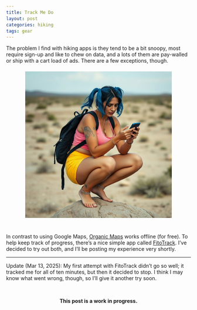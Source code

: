 ```yaml
---
title: Track Me Do
layout: post
categories: hiking 
tags: gear
---
```


The problem I find with hiking apps is they tend to be a bit snoopy, most require sign-up and like to chew on data, and a lots of them are pay-walled or ship with a cart load of ads. There are a few exceptions, though.

<div>
  <center>
     <img style="padding-top: 7px; padding-bottom: 25px;" width="400px"  height="400px" src="https://raw.githubusercontent.com/martbetz/martbetz.github.io/refs/heads/main/_includes/custom/phone-hiker.jpg" alt="Hiker">
  </center>
</div>

<!-- A thirty-five-year-old barefoot woman with blue pig tails, metal ankle chains, tattoos on arms and legs, and a black backpack, wearing a pink top and yellow shorts, squatting on a small rock in a texas desert lookig at a phone. -->

In contrast to using Google Maps, <a href="https://organicmaps.app/ ">Organic Maps</a> works offline (for free). To help keep track of progress, there’s a nice simple app called <a href="https://codeberg.org/jannis/FitoTrack">FitoTrack</a>. I’ve decided to try out both, and I’ll be posting my experience very shortly.

<hr>

Update (Mar 13, 2025): My first attempt with FitoTrack didn’t go so well; it tracked me for all of ten minutes, but then it decided to stop. I think I may know what went wrong, though, so I’ll give it another try soon.

<br><center><b>This post is a work in progress.</b></center><br>



